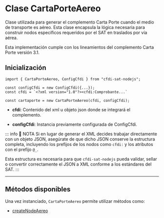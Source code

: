 # Clase CartaPorteAereo

Clase utilizada para generar el complemento Carta Porte cuando el medio de transporte es aéreo. Esta clase encapsula la lógica necesaria para construir nodos específicos requeridos por el SAT en traslados por vía aérea.

Esta implementación cumple con los lineamientos del complemento Carta Porte versión 3.1.

## Inicialización

```ts{6}
import { CartaPorteAereo, ConfigCfdi } from "cfdi-sat-nodejs";

const configCfdi = new ConfigCfdi({...});
const cfdi = `<?xml version="1.0"?><cfdi:Comprobante...`

const cartaporte = new CartaPorteAereo(cfdi, configCfdi);
```

- **cfdi**: Contenido del xml u objeto json donde se integrará el complemento.

- **configCfdi**: Instancia previamente configurada de ConfigCfdi.

::: info 📝 NOTA
Si en lugar de generar el XML decides trabajar directamente con un objeto JSON, asegúrate de que dicho JSON conserve la estructura completa, incluyendo los prefijos de los nodos como `cfdi:` y los atributos con el prefijo `@_`.

Esta estructura es necesaria para que `cfdi-sat-nodejs` pueda validar, sellar o convertir correctamente el JSON a XML conforme a los estándares del SAT.
:::

---

## Métodos disponibles

Una vez instanciado, `CartaPorteAereo` permite utilizar métodos como:

- [createNodeAereo](./createNodeAereo.md)
